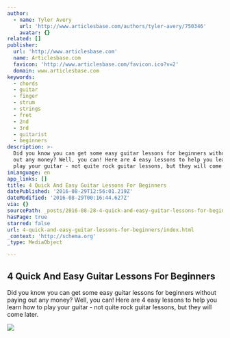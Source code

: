 ```yaml
---
author:
  - name: Tyler Avery
    url: 'http://www.articlesbase.com/authors/tyler-avery/750346'
    avatar: {}
related: []
publisher:
  url: 'http://www.articlesbase.com'
  name: Articlesbase.com
  favicon: 'http://www.articlesbase.com/favicon.ico?v=2'
  domain: www.articlesbase.com
keywords:
  - chords
  - guitar
  - finger
  - strum
  - strings
  - fret
  - 2nd
  - 3rd
  - guitarist
  - beginners
description: >-
  Did you know you can get some easy guitar lessons for beginners without paying
  out any money? Well, you can! Here are 4 easy lessons to help you learn how to
  play your guitar - not quite rock guitar lessons, but they will come later.
inLanguage: en
app_links: []
title: 4 Quick And Easy Guitar Lessons For Beginners
datePublished: '2016-08-29T12:56:01.219Z'
dateModified: '2016-08-29T00:16:44.627Z'
via: {}
sourcePath: _posts/2016-08-28-4-quick-and-easy-guitar-lessons-for-beginners.md
hasPage: true
starred: false
url: 4-quick-and-easy-guitar-lessons-for-beginners/index.html
_context: 'http://schema.org'
_type: MediaObject

---
```

<article style=""><h1>4 Quick And Easy Guitar Lessons For Beginners</h1><p>Did you know you can get some easy guitar lessons for beginners without paying out any money? Well, you can! Here are 4 easy lessons to help you learn how to play your guitar - not quite rock guitar lessons, but they will come later.</p><img src="http://i1136.photobucket.com/albums/n485/skip1343/site%20photos/Flaming-Guitar-60858.jpg" /></article>